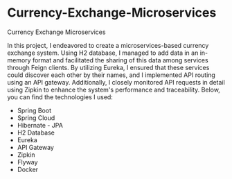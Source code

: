 # Currency-Exchange-Microservices
Currency Exchange Microservices

In this project, I endeavored to create a microservices-based currency exchange system. Using H2 database, I managed to add
data in an in-memory format and facilitated the sharing of this data among services through Feign clients. By utilizing Eureka, I
ensured that these services could discover each other by their names, and I implemented API routing using an API gateway.
Additionally, I closely monitored API requests in detail using Zipkin to enhance the system's performance and traceability.
Below, you can find the technologies I used:

- Spring Boot
- Spring Cloud
- Hibernate - JPA
- H2 Database
- Eureka
- API Gateway
- Zipkin
- Flyway
- Docker
